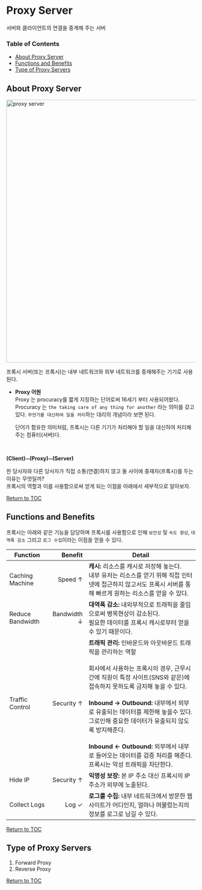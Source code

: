 # Proxy Server
서버와 클라이언트의 연결을 중계해 주는 서버

### Table of Contents
* [About Proxy Server](#about-proxy-server)
* [Functions and Benefits](#functions-and-benefits)
* [Type of Proxy Servers](#type-of-proxy-servers)


## About Proxy Server

<img width="700" alt="proxy server" src="https://user-images.githubusercontent.com/48475824/125184588-f8dafd00-e259-11eb-84f2-8d1385b5a81b.png">

프록시 서버(또는 프록시)는 내부 네트워크와 외부 네트워크를 중재해주는 기기로 사용된다.  

- **Proxy 어원**  
  Proxy 는 procuracy를 짧게 지칭하는 단어로써 16세기 부터 사용되어왔다. Procuracy 는 `the taking care of any thing for another` 라는 의미를 갖고 있다. `무언가를 대신하여 일을 처리`하는 대리의 개념이라 보면 된다.  

  단어가 함유한 의미처럼, 프록시는 다른 기기가 처리해야 할 일을 대신하여 처리해주는 컴퓨터(서버)다.

<br>

**(Client)⏤(Proxy)⏤(Server)**

한 당사자와 다른 당사자가 직접 소통(연결)하지 않고 둘 사이에 중재자(프록시)를 두는 이유는 무엇일까?  
프록시의 역할과 이를 사용함으로써 얻게 되는 이점을 아래에서 세부적으로 알아보자.

[Return to TOC](#table-of-contents)

## Functions and Benefits  
프록시는 아래와 같은 기능을 담당하며 프록시를 사용함으로 인해 `보안성` 및 `속도 향상`, `대역폭 감소` 그리고 `로그 수집`이라는 이점을 얻을 수 있다.

Function|Benefit|Detail
--------|-----:|------
Caching Machine|Speed ↑|**캐시:** 리소스를 캐시로 저장해 놓는다.  <br>내부 유저는 리소스를 얻기 위해 직접 인터넷에 접근하지 않고서도 프록시 서버를 통해 빠르게 원하는 리소스를 얻을 수 있다.
Reduce Bandwidth|Bandwidth ↓|**대역폭 감소:** 내외부적으로 트래픽을 줄임으로써 병목현상이 감소된다. <br> 필요한 데이터를 프록시 캐시로부터 얻을 수 있기 때문이다.
Traffic Control|Security ↑|**트래픽 관리:** 인바운드와 아웃바운드 트래픽을 관리하는 역할  <br><br>  회사에서 사용하는 프록시의 경우, 근무시간에 직원이 특정 사이트(SNS와 같은)에 접속하지 못하도록 금지해 놓을 수 있다. <br><br>**Inbound → Outbound:** 내부에서 외부로 유출되는 데이터를 제한해 놓을수 있다. 그로인해 중요한 데이터가 유출되지 않도록 방지해준다.  <br><br>**Inbound ← Outbound:** 외부에서 내부로 들어오는 데이터를 검증 처리를 해준다. 프록시는 악성 트래픽을 차단한다.  
Hide IP|Security ↑|**익명성 보장:** 본 IP 주소 대신 프록시의 IP 주소가 외부에 노출된다.
Collect Logs|Log ✓|**로그를 수집:** 내부 네트워크에서 방문한 웹사이트가 어디인지, 얼마나 머물렀는지의 정보를 로그로 남길 수 있다.  


[Return to TOC](#table-of-contents)

## Type of Proxy Servers  
1. Forward Proxy
1. Reverse Proxy

[Return to TOC](#table-of-contents)
